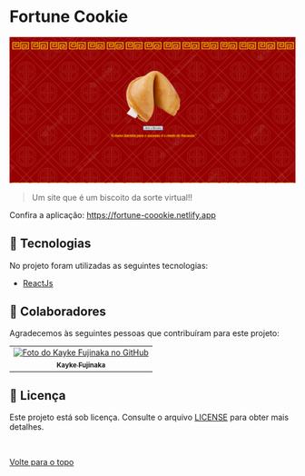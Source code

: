 # Fortune Cookie

<img src="./src/assets/img.png" alt="Um gif apresentando o projeto">

>  Um site que é um biscoito da sorte virtual!!

Confira a aplicação: https://fortune-coookie.netlify.app

## :rocket: Tecnologias ##

No projeto foram utilizadas as seguintes tecnologias:

- [ReactJs](https://pt-br.reactjs.org)  

## 🤝 Colaboradores

Agradecemos às seguintes pessoas que contribuíram para este projeto:

<table>
  <tr>
    <td align="center">
      <a href="#">
        <img src="https://avatars.githubusercontent.com/u/98772000?s=400&u=80de9af672be7f75cc7a546838552cf63d5b82fe&v=4" width="160px;" alt="Foto do Kayke Fujinaka no GitHub"/><br>
        <sub>
          <b>Kayke Fujinaka</b>
        </sub>
      </a>
    </td>
  </tr>
</table>

## 📝 Licença

Este projeto está sob licença. Consulte o arquivo [LICENSE](LICENSE.md) para obter mais detalhes.

&#xa0;

<a href="#top">Volte para o topo</a>
